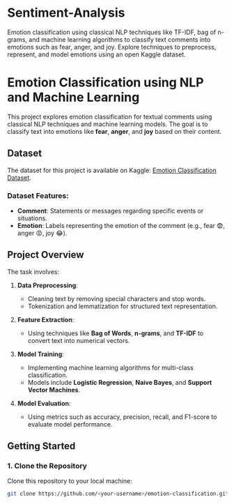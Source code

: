# Sentiment-Analysis
Emotion classification using classical NLP techniques like TF-IDF, bag of n-grams, and machine learning algorithms to classify text comments into emotions such as fear, anger, and joy. Explore techniques to preprocess, represent, and model emotions using an open Kaggle dataset.

# Emotion Classification using NLP and Machine Learning

This project explores emotion classification for textual comments using classical NLP techniques and machine learning models. The goal is to classify text into emotions like **fear**, **anger**, and **joy** based on their content.

## Dataset

The dataset for this project is available on Kaggle: [Emotion Classification Dataset](https://www.kaggle.com/code/abdelrahmanemad594/emotion-classification-nlp-95-accuracy).

### Dataset Features:
- **Comment**: Statements or messages regarding specific events or situations.
- **Emotion**: Labels representing the emotion of the comment (e.g., fear 😨, anger 😡, joy 😂).

## Project Overview

The task involves:
1. **Data Preprocessing**:
   - Cleaning text by removing special characters and stop words.
   - Tokenization and lemmatization for structured text representation.
   
2. **Feature Extraction**:
   - Using techniques like **Bag of Words**, **n-grams**, and **TF-IDF** to convert text into numerical vectors.

3. **Model Training**:
   - Implementing machine learning algorithms for multi-class classification.
   - Models include **Logistic Regression**, **Naive Bayes**, and **Support Vector Machines**.

4. **Model Evaluation**:
   - Using metrics such as accuracy, precision, recall, and F1-score to evaluate model performance.

## Getting Started

### 1. Clone the Repository

Clone this repository to your local machine:

```bash
git clone https://github.com/<your-username>/emotion-classification.git


